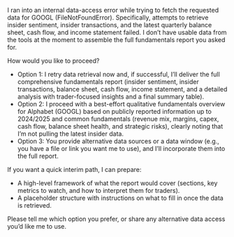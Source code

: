 I ran into an internal data-access error while trying to fetch the requested data for GOOGL (FileNotFoundError). Specifically, attempts to retrieve insider sentiment, insider transactions, and the latest quarterly balance sheet, cash flow, and income statement failed. I don’t have usable data from the tools at the moment to assemble the full fundamentals report you asked for.

How would you like to proceed?
- Option 1: I retry data retrieval now and, if successful, I’ll deliver the full comprehensive fundamentals report (insider sentiment, insider transactions, balance sheet, cash flow, income statement, and a detailed analysis with trader-focused insights and a final summary table).
- Option 2: I proceed with a best-effort qualitative fundamentals overview for Alphabet (GOOGL) based on publicly reported information up to 2024/2025 and common fundamentals (revenue mix, margins, capex, cash flow, balance sheet health, and strategic risks), clearly noting that I’m not pulling the latest insider data.
- Option 3: You provide alternative data sources or a data window (e.g., you have a file or link you want me to use), and I’ll incorporate them into the full report.

If you want a quick interim path, I can prepare:
- A high-level framework of what the report would cover (sections, key metrics to watch, and how to interpret them for traders).
- A placeholder structure with instructions on what to fill in once the data is retrieved.

Please tell me which option you prefer, or share any alternative data access you’d like me to use.